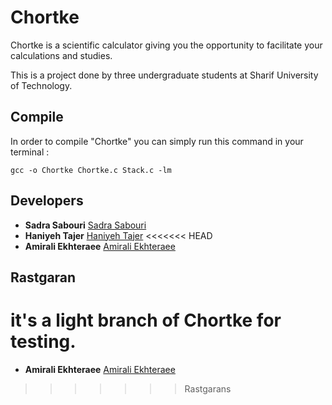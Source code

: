 # Chortke
Chortke is a scientific calculator giving you the opportunity to facilitate your calculations and studies.

This is a project done by three undergraduate students at Sharif University of Technology.
## Compile
In order to compile "Chortke" you can simply run this command in your terminal :
```
gcc -o Chortke Chortke.c Stack.c -lm
```
## Developers

* **Sadra Sabouri** [Sadra Sabouri](https://github.com/sadrasabouri)
* **Haniyeh Tajer** [Haniyeh Tajer](https://github.com/haniyehtajer)
<<<<<<< HEAD
* **Amirali Ekhteraee** [Amirali Ekhteraee](https://github.com/AmiraliEkhteraee)

## Rastgaran
it's a light branch of Chortke for testing.
=======
* **Amirali Ekhteraee** [Amirali Ekhteraee](https://github.com/AmiraliEkhteraee)
>>>>>>> Rastgarans
